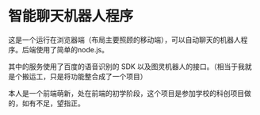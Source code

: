 # 智能聊天机器人程序
这是一个运行在浏览器端（布局主要照顾的移动端），可以自动聊天的机器人程序。后端使用了简单的node.js。

其中的服务使用了百度的语音识别的 SDK 以及图灵机器人的接口。（相当于我就是个搬运工，只是将功能整合成了一个项目）

本人是一个前端萌新，处在前端的初学阶段，这个项目是参加学校的科创项目做的，如有不足，望指正。
